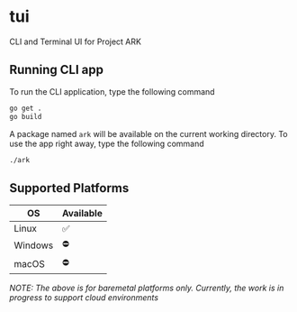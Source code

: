 # tui
CLI and Terminal UI for Project ARK

## Running CLI app

To run the CLI application, type the following command

```bash
go get .
go build
```

A package named `ark` will be available on the current working directory. To use the app right away, type the following command

```bash
./ark
```

## Supported Platforms

| OS | Available |
| -- | --- |
| Linux | ✅ |
| Windows | ⛔ |
| macOS | ⛔ |

*NOTE: The above is for baremetal platforms only. Currently, the work is in progress to support cloud environments*

